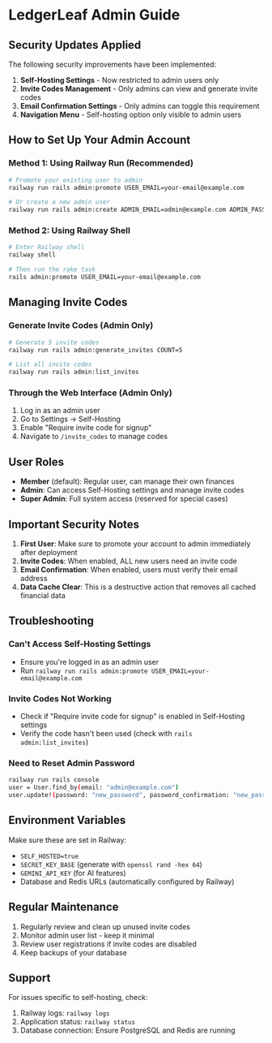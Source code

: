 # LedgerLeaf Admin Guide

## Security Updates Applied

The following security improvements have been implemented:

1. **Self-Hosting Settings** - Now restricted to admin users only
2. **Invite Codes Management** - Only admins can view and generate invite codes
3. **Email Confirmation Settings** - Only admins can toggle this requirement
4. **Navigation Menu** - Self-hosting option only visible to admin users

## How to Set Up Your Admin Account

### Method 1: Using Railway Run (Recommended)

```bash
# Promote your existing user to admin
railway run rails admin:promote USER_EMAIL=your-email@example.com

# Or create a new admin user
railway run rails admin:create ADMIN_EMAIL=admin@example.com ADMIN_PASSWORD=your-secure-password
```

### Method 2: Using Railway Shell

```bash
# Enter Railway shell
railway shell

# Then run the rake task
rails admin:promote USER_EMAIL=your-email@example.com
```

## Managing Invite Codes

### Generate Invite Codes (Admin Only)

```bash
# Generate 5 invite codes
railway run rails admin:generate_invites COUNT=5

# List all invite codes
railway run rails admin:list_invites
```

### Through the Web Interface (Admin Only)

1. Log in as an admin user
2. Go to Settings → Self-Hosting
3. Enable "Require invite code for signup"
4. Navigate to `/invite_codes` to manage codes

## User Roles

- **Member** (default): Regular user, can manage their own finances
- **Admin**: Can access Self-Hosting settings and manage invite codes
- **Super Admin**: Full system access (reserved for special cases)

## Important Security Notes

1. **First User**: Make sure to promote your account to admin immediately after deployment
2. **Invite Codes**: When enabled, ALL new users need an invite code
3. **Email Confirmation**: When enabled, users must verify their email address
4. **Data Cache Clear**: This is a destructive action that removes all cached financial data

## Troubleshooting

### Can't Access Self-Hosting Settings
- Ensure you're logged in as an admin user
- Run `railway run rails admin:promote USER_EMAIL=your-email@example.com`

### Invite Codes Not Working
- Check if "Require invite code for signup" is enabled in Self-Hosting settings
- Verify the code hasn't been used (check with `rails admin:list_invites`)

### Need to Reset Admin Password
```bash
railway run rails console
user = User.find_by(email: "admin@example.com")
user.update!(password: "new_password", password_confirmation: "new_password")
```

## Environment Variables

Make sure these are set in Railway:

- `SELF_HOSTED=true`
- `SECRET_KEY_BASE` (generate with `openssl rand -hex 64`)
- `GEMINI_API_KEY` (for AI features)
- Database and Redis URLs (automatically configured by Railway)

## Regular Maintenance

1. Regularly review and clean up unused invite codes
2. Monitor admin user list - keep it minimal
3. Review user registrations if invite codes are disabled
4. Keep backups of your database

## Support

For issues specific to self-hosting, check:
1. Railway logs: `railway logs`
2. Application status: `railway status`
3. Database connection: Ensure PostgreSQL and Redis are running